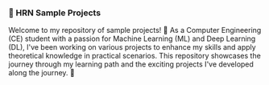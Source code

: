 ### 📁 HRN Sample Projects

Welcome to my repository of sample projects! 🚀 As a Computer Engineering (CE) student with a passion for Machine Learning (ML) and Deep Learning (DL), I've been working on various projects to enhance my skills and apply theoretical knowledge in practical scenarios. This repository showcases the journey through my learning path and the exciting projects I've developed along the journey. 🌟
